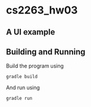 # cs2263_hw03

## A UI example

## Building and Running
Build the program using

    gradle build

And run using

    gradle run
